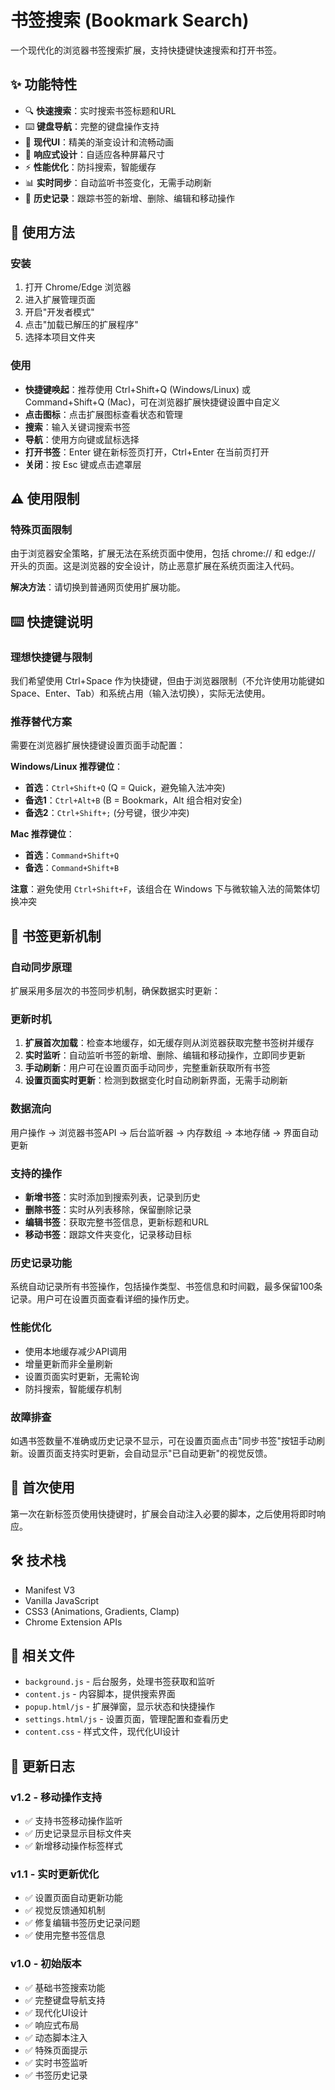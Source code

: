 # 书签搜索 (Bookmark Search)

一个现代化的浏览器书签搜索扩展，支持快捷键快速搜索和打开书签。

## ✨ 功能特性

- 🔍 **快速搜索**：实时搜索书签标题和URL
- ⌨️ **键盘导航**：完整的键盘操作支持
- 🎨 **现代UI**：精美的渐变设计和流畅动画
- 📱 **响应式设计**：自适应各种屏幕尺寸
- ⚡ **性能优化**：防抖搜索，智能缓存
- 📊 **实时同步**：自动监听书签变化，无需手动刷新
- 📝 **历史记录**：跟踪书签的新增、删除、编辑和移动操作

## 🚀 使用方法

### 安装
1. 打开 Chrome/Edge 浏览器
2. 进入扩展管理页面
3. 开启"开发者模式"
4. 点击"加载已解压的扩展程序"
5. 选择本项目文件夹

### 使用
- **快捷键唤起**：推荐使用 Ctrl+Shift+Q (Windows/Linux) 或 Command+Shift+Q (Mac)，可在浏览器扩展快捷键设置中自定义
- **点击图标**：点击扩展图标查看状态和管理
- **搜索**：输入关键词搜索书签
- **导航**：使用方向键或鼠标选择
- **打开书签**：Enter 键在新标签页打开，Ctrl+Enter 在当前页打开
- **关闭**：按 Esc 键或点击遮罩层

## ⚠️ 使用限制

### 特殊页面限制
由于浏览器安全策略，扩展无法在系统页面中使用，包括 chrome:// 和 edge:// 开头的页面。这是浏览器的安全设计，防止恶意扩展在系统页面注入代码。

**解决方法**：请切换到普通网页使用扩展功能。

## ⌨️ 快捷键说明

### 理想快捷键与限制
我们希望使用 Ctrl+Space 作为快捷键，但由于浏览器限制（不允许使用功能键如 Space、Enter、Tab）和系统占用（输入法切换），实际无法使用。

### 推荐替代方案
需要在浏览器扩展快捷键设置页面手动配置：

**Windows/Linux 推荐键位**：
- **首选**：`Ctrl+Shift+Q` (Q = Quick，避免输入法冲突)
- **备选1**：`Ctrl+Alt+B` (B = Bookmark，Alt 组合相对安全)
- **备选2**：`Ctrl+Shift+;` (分号键，很少冲突)

**Mac 推荐键位**：
- **首选**：`Command+Shift+Q`
- **备选**：`Command+Shift+B`

**注意**：避免使用 `Ctrl+Shift+F`，该组合在 Windows 下与微软输入法的简繁体切换冲突

## 🔄 书签更新机制

### 自动同步原理
扩展采用多层次的书签同步机制，确保数据实时更新：

### 更新时机
1. **扩展首次加载**：检查本地缓存，如无缓存则从浏览器获取完整书签树并缓存
2. **实时监听**：自动监听书签的新增、删除、编辑和移动操作，立即同步更新
3. **手动刷新**：用户可在设置页面手动同步，完整重新获取所有书签
4. **设置页面实时更新**：检测到数据变化时自动刷新界面，无需手动刷新

### 数据流向
用户操作 → 浏览器书签API → 后台监听器 → 内存数组 → 本地存储 → 界面自动更新

### 支持的操作
- **新增书签**：实时添加到搜索列表，记录到历史
- **删除书签**：实时从列表移除，保留删除记录
- **编辑书签**：获取完整书签信息，更新标题和URL
- **移动书签**：跟踪文件夹变化，记录移动目标

### 历史记录功能
系统自动记录所有书签操作，包括操作类型、书签信息和时间戳，最多保留100条记录。用户可在设置页面查看详细的操作历史。

### 性能优化
- 使用本地缓存减少API调用
- 增量更新而非全量刷新
- 设置页面实时更新，无需轮询
- 防抖搜索，智能缓存机制

### 故障排查
如遇书签数量不准确或历史记录不显示，可在设置页面点击"同步书签"按钮手动刷新。设置页面支持实时更新，会自动显示"已自动更新"的视觉反馈。

## 🎯 首次使用

第一次在新标签页使用快捷键时，扩展会自动注入必要的脚本，之后使用将即时响应。

## 🛠️ 技术栈

- Manifest V3
- Vanilla JavaScript
- CSS3 (Animations, Gradients, Clamp)
- Chrome Extension APIs

## 📂 相关文件

- `background.js` - 后台服务，处理书签获取和监听
- `content.js` - 内容脚本，提供搜索界面
- `popup.html/js` - 扩展弹窗，显示状态和快捷操作
- `settings.html/js` - 设置页面，管理配置和查看历史
- `content.css` - 样式文件，现代化UI设计

## 📝 更新日志

### v1.2 - 移动操作支持
- ✅ 支持书签移动操作监听
- ✅ 历史记录显示目标文件夹
- ✅ 新增移动操作标签样式

### v1.1 - 实时更新优化
- ✅ 设置页面自动更新功能
- ✅ 视觉反馈通知机制
- ✅ 修复编辑书签历史记录问题
- ✅ 使用完整书签信息

### v1.0 - 初始版本
- ✅ 基础书签搜索功能
- ✅ 完整键盘导航支持
- ✅ 现代化UI设计
- ✅ 响应式布局
- ✅ 动态脚本注入
- ✅ 特殊页面提示
- ✅ 实时书签监听
- ✅ 书签历史记录
